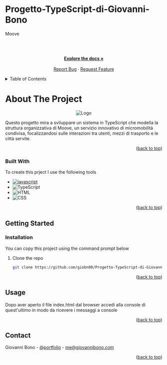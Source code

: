 # Progetto-TypeScript-di-Giovanni-Bono
Moove
<a name="readme-top"></a>

<!-- PROJECT HEAD -->
<br />

  <p align="center">
    <br />
    <a href="https://github.com/giobn00/Progetto-JavaScript-Advanced-di-Giovanni-Bono"><strong>Explore the docs »</strong></a>
    <br />
    <br />
    <a href="https://github.com/giobn00/Progetto-TypeScript-di-Giovanni-Bono/issues">Report Bug</a>
    ·
    <a href="https://github.com/giobn00/Progetto-TypeScript-di-Giovanni-Bono/issues">Request Feature</a>
  </p>
</div>

<!-- Table of Contents -->
<details>
  <summary>Table of Contents</summary>
  <ol>
    <li>
      <a href="#about-the-project">About The Project</a>
      <ul>
        <li><a href="#built-with">Built With</a></li>
      </ul>
    </li>
    <li>
      <a href="#getting-started">Getting Started</a>
      <ul>
        <li><a href="#installation">installation</a></li>
      </ul>
    </li>
    <li><a href="#usage">Usage</a></li>
    <li><a href="#contact">Contact</a></li>
  </ol>
</details>

<!-- ABOUT THE PROJECT -->
  # About The Project
<div align="center">
  <img src="assets/img/Home_img.png" alt="Logo">
</div>

Questo progetto mira a sviluppare un sistema in TypeScript che modella la struttura organizzativa di Moove, un servizio innovativo di micromobilità condivisa, focalizzandosi sulle interazioni tra utenti, mezzi di trasporto e le città servite. 

<p align="right">(<a href="#readme-top">back to top</a>)</p>

### Built With

To create this prject I use the following tools

* [![javascript][javascript.com]][javascript-url]
* ![TypeScript][TypeScript.com]
* ![HTML][HTML.com]
* ![CSS][CSS.com]

<p align="right">(<a href="#readme-top">back to top</a>)</p>

## Getting Started
### Installation

You can copy this project using the command prompt below

1. Clone the repo
   ```sh
   git clone https://github.com/giobn00/Progetto-TypeScript-di-Giovanni-Bono.git
   ```

<p align="right">(<a href="#readme-top">back to top</a>)</p>

## Usage

Dopo aver aperto il file index.html dal browser accedi alla console di quest'ultimo in modo da ricevere i messaggi a console  

<p align="right">(<a href="#readme-top">back to top</a>)</p>

## Contact

Giovanni Bono - [@portfolio](https://developer.giovannibono.com/) - me@giovannibono.com

<p align="right">(<a href="#readme-top">back to top</a>)</p>




[javascript-url]: https://javascript.com
[javascript.com]: https://img.shields.io/badge/JavaScript-323330?style=for-the-badge&logo=javascript&logoColor=F7DF1E
[HTML.com]: https://img.shields.io/badge/HTML5-E34F26?style=for-the-badge&logo=html5&logoColor=white
[CSS.com]:https://img.shields.io/badge/CSS3-1572B6?style=for-the-badge&logo=css3&logoColor=white
[WebPack.com]: https://img.shields.io/badge/Webpack-8DD6F9?style=for-the-badge&logo=Webpack&logoColor=white
[TypeScript.com]: https://img.shields.io/badge/TypeScript-007ACC?style=for-the-badge&logo=typescript&logoColor=white